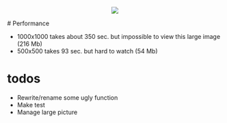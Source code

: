 <p align="center">
  <img src="https://www.yeoandyeo.com/wp-content/uploads/07_02_21_1253437873_AAB_560x292.jpg" />
</p>
# Performance

* 1000x1000 takes about 350 sec. but impossible to view this large image (216 Mb)
* 500x500 takes 93 sec. but hard to watch (54 Mb)

# todos 

* Rewrite/rename some ugly function
* Make test
* Manage large picture

